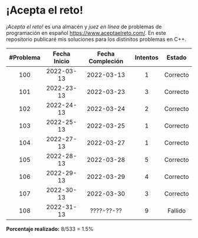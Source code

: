 ¡Acepta el reto!
================

*¡Acepta el reto!* es una almacén y *juez en línea* de problemas de
programación en español <https://www.aceptaelreto.com/>. En este repositorio
publicaré mis soluciones para los distinitos problemas en C++.

| #Problema | Fecha Inicio | Fecha Compleción | Intentos |  Estado  |
|:---------:|:------------:|:----------------:|:--------:|:--------:|
|    100    |  2022-03-13  |    2022-03-13    |    1     | Correcto |
|    101    |  2022-23-13  |    2022-03-23    |    3     | Correcto |
|    102    |  2022-24-13  |    2022-03-24    |    2     | Correcto |
|    103    |  2022-25-13  |    2022-03-25    |    1     | Correcto |
|    104    |  2022-27-13  |    2022-03-27    |    1     | Correcto |
|    105    |  2022-28-13  |    2022-03-28    |    5     | Correcto |
|    106    |  2022-29-13  |    2022-03-29    |    4     | Correcto |
|    107    |  2022-30-13  |    2022-03-30    |    3     | Correcto |
|    108    |  2022-31-13  |    ????-??-??    |    9     |  Fallido |

**Porcentaje realizado:** 8/533 = 1.5%
